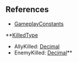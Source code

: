 ## References
  * [GameplayConstants](GameplayConstants.md)

**[KilledType](KilledType.md)
  * AllyKilled: [Decimal](Decimal.md)
  * EnemyKilled: [Decimal](Decimal.md)**
